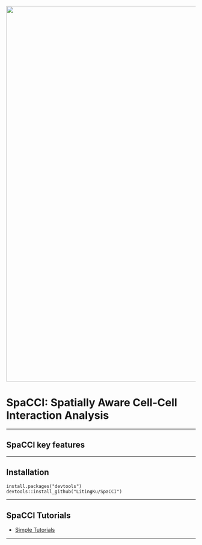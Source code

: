 <p align="center">
  <img width="1000"  src="https://github.com/LitingKu/SpaCCI/blob/main/SPACCI%20Method%20Diagram.png">
</p>


# SpaCCI: Spatially Aware Cell-Cell Interaction Analysis

---

## SpaCCI key features

---

## Installation
```
install.packages("devtools")
devtools::install_github("LitingKu/SpaCCI")
```
---

## SpaCCI Tutorials
- [Simple Tutorials](https://github.com/LitingKu/SpaCCI/blob/bf1fcc650e5e10f2ed804d7f98c20454e90e7389/SpaCCI_tutorial_files/SpaCCI_tutorial.md)
---
